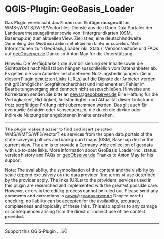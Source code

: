 # QGIS-Plugin: GeoBasis_Loader

Das Plugin vereinfacht das Finden und Einfügen ausgewählter WMS-/WMTS//WFS/VectorTiles-Dienste aus den Open Data Portalen der Landesvermessungsämter sowie von Hintergrundkarten (OSM, Basemap.de) zum aktuellen View. Ziel ist es, eine deutschlandweite Sammlung der GeoBasisdaten mit aktuellen Links anzubieten. Mehr Informationen zum GeoBasis_Loader inkl. Status, Versionshistorie und FAQs auf <a href="https://geoobserver.de/qgis-plugin-geobasis-loader/">geoObserver.de</a>
Danke an Anton May für die Unterstützung.

Hinweis:
Die Verfügbarkeit, die Symbolisierung der Inhalte sowie die Sichtbarkeit nach Maßstäben hängen ausschließlich vom Datenanbieter ab. Es gelten die vom Anbieter beschriebenen Nutzungsbedingungen.
Die in diesem Plugin genutzten Links (URLs) auf die Dienste der Anbieter werden mit größtmöglicher Sorgfalt recherchiert und implementiert. Fehler im Bearbeitungsvorgang sind dennoch nicht auszuschließen. Hinweise und Korrekturen senden Sie bitte an <a href="mailto:news@geoobserver.de?subject=GeoBasis_Loader_Input:" data-type="mailto" data-id="mailto:news@geoobserver.de?subject=GeoBasis_Loader_Input:">news@geoobserver.de</a>
Eine Haftung für die Verfügbarkeit, Richtigkeit, Vollständigkeit und Aktualität dieser Links kann trotz sorgfältiger Prüfung nicht übernommen werden. Das gilt auch für eventuelle Schäden oder Konsequenzen, die durch die direkte oder indirekte Nutzung der angebotenen Inhalte entstehen.

------------------------

The plugin makes it easier to find and insert selected WMS/WMTS/WFS/VectorTiles services from the open data portals of the state surveying offices and background maps (OSM, Basemap.de) for the current view. The aim is to provide a Germany-wide collection of geodata with up-to-date links. More information about GeoBasis_Loader incl. status, version history and FAQs on <a href="https://geoobserver.de/qgis-plugin-geobasis-loader/">geoObserver.de</a>
Thanks to Anton May for his support.

Note:
The availability, the symbolisation of the content and the visibility by scale depend exclusively on the data provider. The terms of use described by the provider apply.
The links (URLs) to the providers' services used in this plugin are researched and implemented with the greatest possible care. However, errors in the editing process cannot be ruled out. Please send any comments and corrections to news@geoobserver.de
Despite careful checking, no liability can be accepted for the availability, accuracy, completeness and topicality of these links. This also applies to any damage or consequences arising from the direct or indirect use of the content provided.

------------------------

Support this QGIS-Plugin &#8230; <a href="https://download.geoobserver.de/donate.html" target="_blank"></a><a href="https://download.geoobserver.de/donate.html" target="_blank"><img decoding="async" src="https://geoobserver.de/wp-content/uploads/2022/02/btn_donate_pp_142x27.png"></a>
